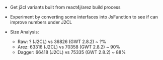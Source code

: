 * Get j2cl variants built from react4j/arez build process
* Experiment by converting some interfaces into JsFunction to see if can improve numbers under J2CL

* Size Analysis:
  - Raw: ? (J2CL) vs 36826 (GWT 2.8.2) ~ ?%
  - Arez: 63316 (J2CL) vs 70358 (GWT 2.8.2) ~ 90%
  - Dagger: 66418 (J2CL) vs 75335 (GWT 2.8.2) ~ 88%
